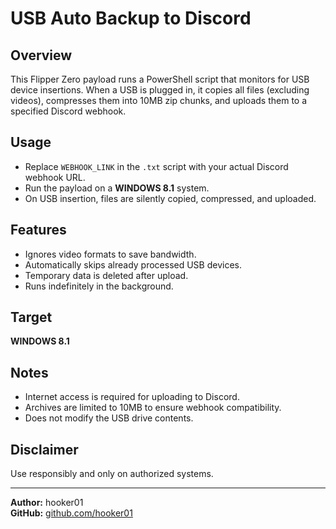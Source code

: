 # USB Auto Backup to Discord

## Overview  
This Flipper Zero payload runs a PowerShell script that monitors for USB device insertions. When a USB is plugged in, it copies all files (excluding videos), compresses them into 10MB zip chunks, and uploads them to a specified Discord webhook.

## Usage  
- Replace `WEBHOOK_LINK` in the `.txt` script with your actual Discord webhook URL.  
- Run the payload on a **WINDOWS 8.1** system.  
- On USB insertion, files are silently copied, compressed, and uploaded.  

## Features  
- Ignores video formats to save bandwidth.  
- Automatically skips already processed USB devices.  
- Temporary data is deleted after upload.  
- Runs indefinitely in the background.

## Target  
**WINDOWS 8.1**

## Notes  
- Internet access is required for uploading to Discord.  
- Archives are limited to 10MB to ensure webhook compatibility.  
- Does not modify the USB drive contents.

## Disclaimer  
Use responsibly and only on authorized systems. 

---

**Author:** hooker01  
**GitHub:** [github.com/hooker01](https://github.com/hooker01)
